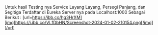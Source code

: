 Untuk hasil Testing nya Service Layang Layang, Persegi Panjang, dan Segitiga Terdaftar di Eureka Server nya pada Localhost:1000 Sebagai Berikut :
[url=https://ibb.co/hg3HrXM][img]https://i.ibb.co/VLfDbHN/Screenshot-2024-01-02-210154.png[/img][/url]
